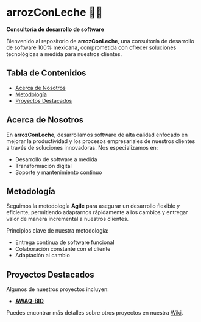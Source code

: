 # arrozConLeche 🌾🥛
**Consultoría de desarrollo de software**

Bienvenido al repositorio de **arrozConLeche**, una consultoría de desarrollo de software 100% mexicana, comprometida con ofrecer soluciones tecnológicas a medida para nuestros clientes.

## Tabla de Contenidos
- [Acerca de Nosotros](#acerca-de-nosotros)
- [Metodología](#metodología)
- [Proyectos Destacados](#proyectos-destacados)

## Acerca de Nosotros
En **arrozConLeche**, desarrollamos software de alta calidad enfocado en mejorar la productividad y los procesos empresariales de nuestros clientes a través de soluciones innovadoras. Nos especializamos en:
- Desarrollo de software a medida
- Transformación digital
- Soporte y mantenimiento continuo

## Metodología
Seguimos la metodología **Agile** para asegurar un desarrollo flexible y eficiente, permitiendo adaptarnos rápidamente a los cambios y entregar valor de manera incremental a nuestros clientes.

Principios clave de nuestra metodología:
- Entrega continua de software funcional
- Colaboración constante con el cliente
- Adaptación al cambio

## Proyectos Destacados
Algunos de nuestros proyectos incluyen:
- **[AWAQ-BIO](https://github.com/jp-santosq/arrozConLeche/wiki)**

Puedes encontrar más detalles sobre otros proyectos en nuestra [Wiki](https://github.com/jp-santosq/arrozConLeche/wiki).
